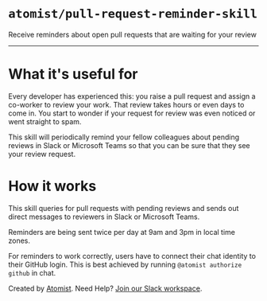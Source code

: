 # `atomist/pull-request-reminder-skill`

<!---atomist-skill-description:start--->

Receive reminders about open pull requests that are waiting for your review

<!---atomist-skill-description:end--->

---

<!---atomist-skill-readme:start--->

# What it's useful for

Every developer has experienced this: you raise a pull request and assign a
co-worker to review your work. That review takes hours or even days to come in.
You start to wonder if your request for review was even noticed or went straight
to spam.

This skill will periodically remind your fellow colleagues about pending reviews
in Slack or Microsoft Teams so that you can be sure that they see your review
request.

# How it works

This skill queries for pull requests with pending reviews and sends out direct
messages to reviewers in Slack or Microsoft Teams.

Reminders are being sent twice per day at 9am and 3pm in local time zones.

For reminders to work correctly, users have to connect their chat identity to
their GitHub login. This is best achieved by running `@atomist authorize github`
in chat.

<!---atomist-skill-readme:end--->

Created by [Atomist][atomist]. Need Help? [Join our Slack workspace][slack].

[atomist]: https://atomist.com/ "Atomist - How Teams Deliver Software"
[slack]: https://join.atomist.com/ "Atomist Community Slack"
